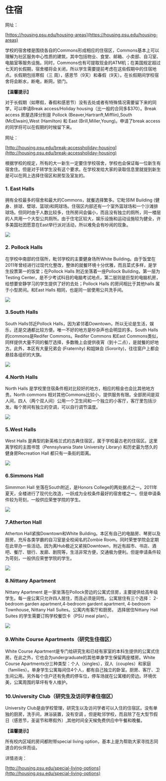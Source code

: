 # 住宿

网址：

[https://housing.psu.edu/housing-areas](https://housing.psu.edu/housing-areas)

学校的宿舍楼是围绕各自的Commons形成相应的住宿区，Commons基本上可以理解为社区服务中心性质的建筑，其中包括物业、食堂、邮箱、小卖部、自习室、电脑室等服务设施。同时，Commons也有可提取现金的ATM机；在美国规定超过七天的长假期，宿舍楼将会关闭，所以学生需要提前考虑在这些假期中的住宿地点。长假期包括寒假（三 周），感恩节（9天）和春假（9天）。在长假期间学校宿舍将会断水，断电，断网，锁门。

**【温馨提示】**

对于长假期（如寒假，春假和感恩节）没有去处或者有特殊情况需要留下来的同学，可以申请Break access/Holiday housing（比一般的合同多$370）。Break access 房屋选择分别是 Pollock \(Beaver,Hartranft,Mifflin\),South \(McElwain\),West \(Hamilton\) 和 East \(Brill,Miller,Young\)。申请了break access的同学将可以在假期的时候留下来。

网址：

[http://housing.psu.edu/break-accessholiday-housing](http://housing.psu.edu/break-accessholiday-housing)

根据学校的规定，所有的大一新生一定要住学校宿舍，学校也会保证每一位新生有宿舍住。但是对于转学生没有这个要求。在学校发给大家的录取信息里就提到新生是可以在网上选择住宿区和房型及室友的。

### 1. East Halls

拥有全校最多的宿舍和最大的Commons，就餐选择繁多。它毗邻IM Building \(健身、排球、壁球、篮球\)和网球场。住宿区内部还有一个室外篮球场和一个沙滩排球场。但同时由于人数比较多，住所房间会偏小，而且没有独立的厕所，同一楼层的人共用一个大型公共厕所。由于住宅区较大，娱乐设施和运动设施较为健全，许多美国社团愿意在East举行派对活动，所以难免会有吵闹的现象。

![](../.gitbook/assets/image%20%2833%29.png)

### 2. Pollock Halls

在学校中南部的住宿所，毗邻学校的主要健身场所White Building。由于饭堂在2011年曾经进行过现代化整改，整体的就餐环境十分优雅，而且菜式多样，是学生投票第一的饭堂；在Pollock Halls 附近坐落着一座Pollock Building，第一层为Testing Center，是不少考试科目的电脑考试地点，第二层则是巨型的电脑机房，给想要安静学习的学生提供了好的去处；Pollock Halls 的房间相比于其他halls 属于小型房间。和East Halls 相同，也是同一层使用公共洗手间。

![](../.gitbook/assets/image%20%2891%29.png)

### 3.South Halls

South Halls邻近Pollock Halls，因为紧邻着Downtown，所以无论是生活，娱乐，还是交通都比较方便。唯一不好的地方是吵杂声也会明显的多。South Halls的commons是Redifer Commons。Redifer Commons 和East Commons类似，同样提供大量不同的餐厅选择，多数晚上会提供夜宵（到十二点），是就餐的好地方。此外，本区有大量兄弟会 \(Fraternity\) 和姐妹会 \(Sorority\)，往往窗户上都会悬挂各组织的大旗。

![](../.gitbook/assets/image%20%2813%29.png)

### 4.North Halls

North Halls 是学校里住宿条件相对比较好的地方，相应的租金也会比其他地方贵。North commons 相对其他Commons比较小，提供服务有限。全部房间是双人间，四人（两个双人间）公用一个卫生间和一个独立的小客厅，客厅里包括沙发。每个房间有独立的空调，可以自行调节温度。

![](../.gitbook/assets/image%20%286%29.png)

### 5.West Halls

West Halls 是典型的新英格兰式的古典住宿区，属于学校最古老的住宿区。这里离学校的主图书馆（Pennsylvania State University Library\) 和历史最为悠久的健身房Recreation Hall 都只有一条街的距离。

![](../.gitbook/assets/image%20%282%29.png)

### 6.Simmons Hall

Simmmon Hall 坐落在South附近，是Honors College的两处据点之一。2011年夏天，全楼进行了现代化改造，一跃成为全校条件最好的宿舍楼之一。但是申请条件较为苛刻，一般供应荣誉学院的学生。

![](../.gitbook/assets/image%20%28108%29.png)

### 7.Atherton Hall

Atherton Hall紧挨Downtown和White Building。本区有自己的电脑房、琴房以及厨房，充斥各类学霸的自习室是全校闻名的Zombie Room。同时荣誉学院会定期在此举办一些活动。因为离Hub极近又紧挨Downtown，附近有超市、书店、酒吧、餐厅、银行、发廊、剧院等，生活非常方便，交通极为便利。但是申请条件较为苛刻，一般供应荣誉学院的学生。

![](../.gitbook/assets/image%20%2890%29.png)

### 8.Nittany Apartment

Nittany Apartment 是一家坐落在Pollock旁边的公寓式住房，主要提供给高年级学生。每一座公寓只允许四人居住，而且必须是同性。公寓居住有三个选择： 2-bedroom garden apartment,4-bedroom gardent apartment, 4-bedroom Townhouse, Nittany Hall Suites。公寓内有客厅和厨房。 选择居住Nittany Hall Suites 的学生需要订购学校餐饮卡（PSU meal plan）。

![](../.gitbook/assets/image%20%2831%29.png)

### 9.White Course Apartments（研究生住宿区）

White Course Apartment是专门给研究生和已经有家室的本科生提供的公寓式住房。在此之外，它也会为undergraduate的其他单身学生保留两座楼房。White Course Apartments分三种类型：个人（singles），双人（couples）和家庭（families）。单身学生公寓每间住4个人，都有自己独立的卧室。厨房、客厅、卫生间公用。另外每个住户还有免费的停车位，停车场就在公寓楼的旁边。环境优美，公寓周围的草坪有专人维护。

### 10.University Club（研究生及访问学者住宿区）

University Club是由学校管理，研究生以及访问学者可以入住的住宿区。没有单独的厨房，洗手间，淋浴装置，没有空调 。但是毗邻学校，而且除了在大型节假日（感恩节，圣诞节和寒假外）,其他时间全天候免费供应中午餐和晚餐。

**【温馨提示】**

所有校内区域的房间都附带special living option，基本上是为帮助大家寻找志同道合的伙伴而设。

详情咨询：

[http://housing.psu.edu/special-living-options](http://housing.psu.edu/special-living-options)

